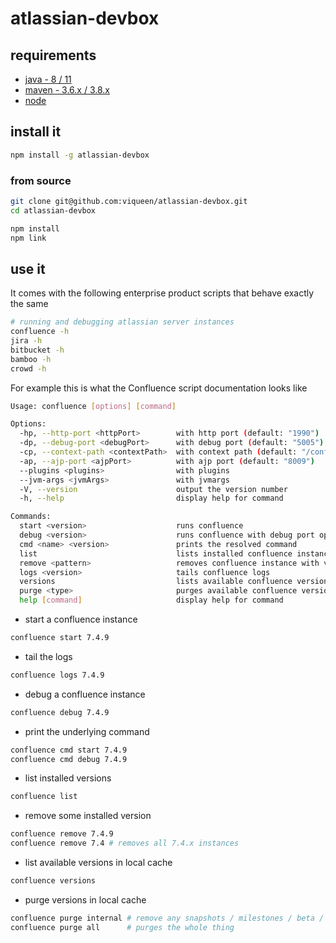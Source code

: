 # atlassian-devbox

## requirements

* [java - 8 / 11](https://adoptopenjdk.net/)
* [maven - 3.6.x / 3.8.x](https://maven.apache.org/install.html)
* [node](https://nodejs.org/en/)

## install it

```bash
npm install -g atlassian-devbox
```

### from source

```bash
git clone git@github.com:viqueen/atlassian-devbox.git
cd atlassian-devbox

npm install
npm link
```

## use it

It comes with the following enterprise product scripts that behave exactly the same

```bash
# running and debugging atlassian server instances
confluence -h
jira -h
bitbucket -h
bamboo -h
crowd -h
```

For example this is what the Confluence script documentation looks like

```bash
Usage: confluence [options] [command]

Options:
  -hp, --http-port <httpPort>        with http port (default: "1990")
  -dp, --debug-port <debugPort>      with debug port (default: "5005")
  -cp, --context-path <contextPath>  with context path (default: "/confluence")
  -ap, --ajp-port <ajpPort>          with ajp port (default: "8009")
  --plugins <plugins>                with plugins
  --jvm-args <jvmArgs>               with jvmargs
  -V, --version                      output the version number
  -h, --help                         display help for command

Commands:
  start <version>                    runs confluence
  debug <version>                    runs confluence with debug port open
  cmd <name> <version>               prints the resolved command
  list                               lists installed confluence instances
  remove <pattern>                   removes confluence instance with version matching given pattern
  logs <version>                     tails confluence logs
  versions                           lists available confluence versions in local maven repo
  purge <type>                       purges available confluence versions in local maven repo
  help [command]                     display help for command
```

* start a confluence instance
```bash
confluence start 7.4.9
```

* tail the logs
```bash
confluence logs 7.4.9
```

* debug a confluence instance
```bash
confluence debug 7.4.9
```

* print the underlying command
```bash
confluence cmd start 7.4.9
confluence cmd debug 7.4.9
```

* list installed versions
```bash
confluence list
```

* remove some installed version
```bash
confluence remove 7.4.9
confluence remove 7.4 # removes all 7.4.x instances
```

* list available versions in local cache
```bash
confluence versions
```

* purge versions in local cache
```bash
confluence purge internal # remove any snapshots / milestones / beta / release candidates
confluence purge all      # purges the whole thing
```
